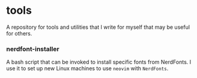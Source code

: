 # tools

A repository for tools and utilities that I write for myself that may be useful for others.

### nerdfont-installer

A bash script that can be invoked to install specific fonts from NerdFonts. I use it to set up new Linux machines to use `neovim` with `NerdFonts`.


